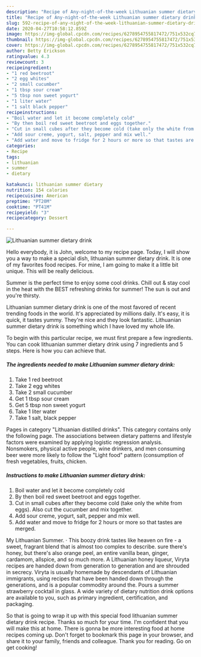 ```yaml
---
description: "Recipe of Any-night-of-the-week Lithuanian summer dietary drink"
title: "Recipe of Any-night-of-the-week Lithuanian summer dietary drink"
slug: 592-recipe-of-any-night-of-the-week-lithuanian-summer-dietary-drink
date: 2020-04-27T10:58:12.859Z
image: https://img-global.cpcdn.com/recipes/6278954755817472/751x532cq70/lithuanian-summer-dietary-drink-recipe-main-photo.jpg
thumbnail: https://img-global.cpcdn.com/recipes/6278954755817472/751x532cq70/lithuanian-summer-dietary-drink-recipe-main-photo.jpg
cover: https://img-global.cpcdn.com/recipes/6278954755817472/751x532cq70/lithuanian-summer-dietary-drink-recipe-main-photo.jpg
author: Betty Erickson
ratingvalue: 4.3
reviewcount: 3
recipeingredient:
- "1 red beetroot"
- "2 egg whites"
- "2 small cucumber"
- "1 tbsp sour cream"
- "5 tbsp non sweet yogurt"
- "1 liter water"
- "1 salt black pepper"
recipeinstructions:
- "Boil water and let it become completely cold"
- "By then boil red sweet beetroot and eggs together."
- "Cut in small cubes after they become cold (take only the white from eggs). Also cut the cucumber and mix together."
- "Add sour creme, yogurt, salt, pepper and mix well."
- "Add water and move to fridge for 2 hours or more so that tastes are merged."
categories:
- Recipe
tags:
- lithuanian
- summer
- dietary

katakunci: lithuanian summer dietary 
nutrition: 154 calories
recipecuisine: American
preptime: "PT20M"
cooktime: "PT41M"
recipeyield: "3"
recipecategory: Dessert

---
```



![Lithuanian summer dietary drink](https://img-global.cpcdn.com/recipes/6278954755817472/751x532cq70/lithuanian-summer-dietary-drink-recipe-main-photo.jpg)

Hello everybody, it is John, welcome to my recipe page. Today, I will show you a way to make a special dish, lithuanian summer dietary drink. It is one of my favorites food recipes. For mine, I am going to make it a little bit unique. This will be really delicious.

Summer is the perfect time to enjoy some cool drinks. Chill out &amp; stay cool in the heat with the BEST refreshing drinks for summer! The sun is out and you&#39;re thirsty.

Lithuanian summer dietary drink is one of the most favored of recent trending foods in the world. It's appreciated by millions daily. It's easy, it is quick, it tastes yummy. They're nice and they look fantastic. Lithuanian summer dietary drink is something which I have loved my whole life.


To begin with this particular recipe, we must first prepare a few ingredients. You can cook lithuanian summer dietary drink using 7 ingredients and 5 steps. Here is how you can achieve that.

<!--inarticleads1-->

##### The ingredients needed to make Lithuanian summer dietary drink:

1. Take 1 red beetroot
1. Take 2 egg whites
1. Take 2 small cucumber
1. Get 1 tbsp sour cream
1. Get 5 tbsp non sweet yogurt
1. Take 1 liter water
1. Take 1 salt, black pepper


Pages in category &#34;Lithuanian distilled drinks&#34;. This category contains only the following page. The associations between dietary patterns and lifestyle factors were examined by applying logistic regression analysis. Nonsmokers, physical active people, wine drinkers, and men consuming beer were more likely to follow the &#34;Light food&#34; pattern (consumption of fresh vegetables, fruits, chicken. 

<!--inarticleads2-->

##### Instructions to make Lithuanian summer dietary drink:

1. Boil water and let it become completely cold
1. By then boil red sweet beetroot and eggs together.
1. Cut in small cubes after they become cold (take only the white from eggs). Also cut the cucumber and mix together.
1. Add sour creme, yogurt, salt, pepper and mix well.
1. Add water and move to fridge for 2 hours or more so that tastes are merged.


My Lithuanian Summer. · This boozy drink tastes like heaven on fire - a sweet, fragrant blend that is almost too complex to describe. sure there&#39;s honey, but there&#39;s also orange peel, an entire vanilla bean, ginger, cardamom, allspice, and so much more. A Lithuanian honey liqueur, Viryta recipes are handed down from generation to generation and are shrouded in secrecy. Viryta is usually homemade by descendants of Lithuanian immigrants, using recipes that have been handed down through the generations, and is a popular commodity around the. Pours a summer strawberry cocktail in glass. A wide variety of dietary nutrition drink options are available to you, such as primary ingredient, certification, and packaging. 

So that is going to wrap it up with this special food lithuanian summer dietary drink recipe. Thanks so much for your time. I'm confident that you will make this at home. There is gonna be more interesting food at home recipes coming up. Don't forget to bookmark this page in your browser, and share it to your family, friends and colleague. Thank you for reading. Go on get cooking!

